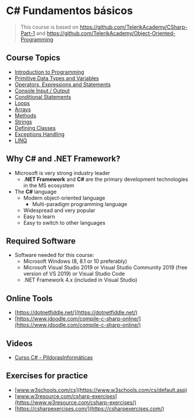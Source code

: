 # C# Fundamentos básicos

> This course is based on https://github.com/TelerikAcademy/CSharp-Part-1 and https://github.com/TelerikAcademy/Object-Oriented-Programming

## Course Topics

- [Introduction to Programming](Topics/01.%20Introduction-to-Programming/README.md)
- [Primitive Data Types and Variables](Topics/02.%20Data-Types-and-Variables/README.md)
- [Operators, Expressions and Statements](Topics/03.%20Operators-and-Expressions/README.md)
- [Console Input / Output](Topics/04.%20Console-In-and-Out/README.md)
- [Conditional Statements](Topics/05.%20Conditional-Statement/README.md)
- [Loops](Topics/06.%20Loops/README.md)
- [Arrays](Topics/07.%20Arrays/README.md)
- [Methods](Topics/08.%20Methods/README.md)
- [Strings](Topics/09.%20Strings/README.md)
- [Defining Classes](Topics/10.%20Defining-Classes/README.md)
- [Exceptions Handling](Topics/11.%20Exceptions-Handling/README.md)
- [LINQ](Topics/12.%20LINQ/README.md)

## Why C# and .NET Framework?

- Microsoft is very strong industry leader
  - **.NET Framework** and **C#** are the primary development technologies in the MS ecosystem
- The **C#** language
  - Modern object-oriented language
    - Multi-paradigm programming language
  - Widespread and very popular
  - Easy to learn
  - Easy to switch to other languages

## Required Software

- Software needed for this course:
  - Microsoft Windows (8, 8.1 or 10 preferably)
  - Microsoft Visual Studio 2019 or Visual Studio Community 2019 (free version of VS 2019) or Visual Studio Code
  - .NET Framework 4.x (included in Visual Studio)

## Online Tools

- [https://dotnetfiddle.net/](https://dotnetfiddle.net/)
- [https://www.jdoodle.com/compile-c-sharp-online/](https://www.jdoodle.com/compile-c-sharp-online/)

## Videos

- [Curso C# - PildorasInformáticas](https://youtu.be/6EBNIgkrU74)

## Exercises for practice

- [www.w3schools.com/cs](https://www.w3schools.com/cs/default.asp)
- [www.w3resource.com/csharp-exercises](https://www.w3resource.com/csharp-exercises/)
- [https://csharpexercises.com/](https://csharpexercises.com/)